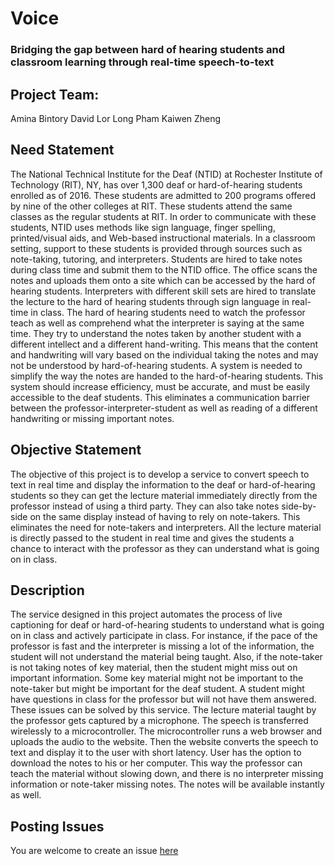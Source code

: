 # Voice

### Bridging the gap between hard of hearing students and classroom learning through real-time speech-to-text

## Project Team:

Amina Bintory 
David Lor 
Long Pham
Kaiwen Zheng

## Need Statement

The National Technical Institute for the Deaf (NTID) at Rochester Institute of Technology (RIT), NY, has over 1,300 deaf or hard-of-hearing students enrolled as of 2016. These students are admitted to 200 programs offered by nine of the other colleges at RIT. These students attend the same classes as the regular students at RIT. In order to communicate with these students, NTID uses methods like sign language, finger spelling, printed/visual aids, and Web-based instructional materials. In a classroom setting, support to these students is provided through sources such as note-taking, tutoring, and interpreters. Students are hired to take notes during class time and submit them to the NTID office. The office scans the notes and uploads them onto a site which can be accessed by the hard of hearing students. Interpreters with different skill sets are hired to translate the lecture to the hard of hearing students through sign language in real-time in class. The hard of hearing students need to watch the professor teach as well as comprehend what the interpreter is saying at the same time. They try to understand the notes taken by another student with a different intellect and a different hand-writing. This means that the content and handwriting will vary based on the individual taking the notes and may not be understood by hard-of-hearing students. A system is needed to simplify the way the notes are handed to the hard-of-hearing students. This system should increase efficiency, must be accurate, and must be easily accessible to the deaf students. This eliminates a communication barrier between the professor-interpreter-student as well as reading of a different handwriting or missing important notes. 

## Objective Statement

The objective of this project is to develop a service to convert speech to text in real time and display the information to the deaf or hard-of-hearing students so they can get the lecture material immediately directly from the professor instead of using a third party. They can also take notes side-by-side on the same display instead of having to rely on note-takers. This eliminates the need for note-takers and interpreters. All the lecture material is directly passed to the student in real time and gives the students a chance to interact with the professor as they can understand what is going on in class.

## Description

The service designed in this project automates the process of live captioning for deaf or hard-of-hearing students to understand what is going on in class and actively participate in class. For instance, if the pace of the professor is fast and the interpreter is missing a lot of the information, the student will not understand the material being taught. Also, if the note-taker is not taking notes of key material, then the student might miss out on important information. Some key material might not be important to the note-taker but might be important for the deaf student. A student might have questions in class for the professor but will not have them answered. These issues can be solved by this service. The lecture material taught by the professor gets captured by a microphone. The speech is transferred wirelessly to a microcontroller. The microcontroller runs a web browser and uploads the audio to the website. Then the website converts the speech to text and display it to the user with short latency. User has the option to download the notes to his or her computer. This way the professor can teach the material without slowing down, and there is no interpreter missing information or note-taker missing notes. The notes will be available instantly as well. 

## Posting Issues

You are welcome to create an issue [here](https://github.com/kaiwen2times/schwifty-public/issues)

